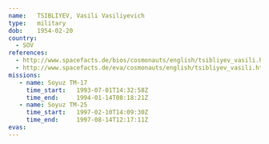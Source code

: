 ```yaml
---
name:	TSIBLIYEV, Vasili Vasiliyevich 
type:	military
dob:	1954-02-20
country:
  - SOV
references:
  - http://www.spacefacts.de/bios/cosmonauts/english/tsibliyev_vasili.htm
  - http://www.spacefacts.de/eva/cosmonauts/english/tsibliyev_vasili.htm
missions:
   - name: Soyuz TM-17
     time_start:   1993-07-01T14:32:58Z
     time_end:     1994-01-14T08:18:21Z
   - name: Soyuz TM-25
     time_start:   1997-02-10T14:09:30Z
     time_end:     1997-08-14T12:17:11Z
evas:
---
```

